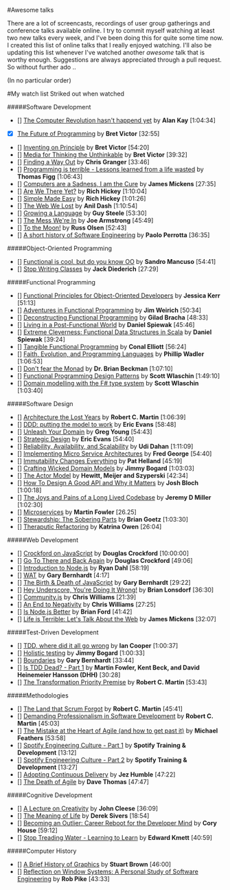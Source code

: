 #Awesome talks

There are a lot of screencasts, recordings of user group gatherings and conference talks available online. I try to commit myself watching at least two new talks every week, and I've been doing this for quite some time now. I created this list of online talks that I really enjoyed watching. I'll also be updating this list whenever I've watched another *awesome* talk that is worthy enough. Suggestions are always appreciated through a pull request. So without further ado ..

(In no particular order)

#My watch list
Striked out when watched

#####Software Development
- [] [The Computer Revolution hasn't happend yet](https://www.youtube.com/watch?v=oKg1hTOQXoY) by **Alan Kay** [1:04:34]
- [x] [The Future of Programming](https://vimeo.com/71278954) by **Bret Victor** [32:55]
- [] [Inventing on Principle](https://vimeo.com/36579366) by **Bret Victor** [54:20]
- [] [Media for Thinking the Unthinkable](http://worrydream.com/MediaForThinkingTheUnthinkable/) by **Bret Victor** [39:32]
- [] [Finding a Way Out](http://www.infoq.com/presentations/reimagining-software) by **Chris Granger** [33:46]
- [] [Programming is terrible - Lessons learned from a life wasted](https://www.youtube.com/watch?v=csyL9EC0S0c) by **Thomas Figg** [1:06:43]
- [] [Computers are a Sadness, I am the Cure](https://vimeo.com/95066828) by **James Mickens** [27:35]
- [] [Are We There Yet?](http://www.infoq.com/presentations/Are-We-There-Yet-Rich-Hickey) by **Rich Hickey** [1:10:04]
- [] [Simple Made Easy](http://www.infoq.com/presentations/Simple-Made-Easy) by **Rich Hickey** [1:01:26]
- [] [The Web We Lost](https://www.youtube.com/watch?v=9KKMnoTTHJk) by **Anil Dash** [1:10:54]
- [] [Growing a Language](https://www.youtube.com/watch?v=_ahvzDzKdB0) by **Guy Steele** [53:30]
- [] [The Mess We're In](https://www.youtube.com/watch?v=lKXe3HUG2l4&list=UU_QIfHvN9auy2CoOdSfMWDw) by **Joe Armstrong** [45:49]
- [] [To the Moon!](https://www.youtube.com/watch?v=4Sso4HtvJsw) by **Russ Olsen** [52:43]
- [] [A short history of Software Engineering](https://www.youtube.com/watch?v=9IPn5Gk_OiM#t=1619) by **Paolo Perrotta** [36:35]

#####Object-Oriented Programming

- [] [Functional is cool, but do you know OO](http://www.parleys.com/play/51aa0172e4b01033a7e4b67a/) by **Sandro Mancuso** [54:41]
- [] [Stop Writing Classes](http://pyvideo.org/video/880/stop-writing-classes) by **Jack Diederich** [27:29]

#####Functional Programming

- [] [Functional Principles for Object-Oriented Developers](http://www.youtube.com/watch?v=pMGY9ViIGNU) by **Jessica Kerr** [51:13]
- [] [Adventures in Functional Programming](https://vimeo.com/45140590) by **Jim Weirich** [50:34]
- [] [Deconstructing Functional Programming](http://www.infoq.com/presentations/functional-pros-cons) by **Gilad Bracha** [48:33]
- [] [Living in a Post-Functional World](http://www.infoq.com/presentations/post-functional-scala-clojure-haskell) by **Daniel Spiewak** [45:46]
- [] [Extreme Cleverness: Functional Data Structures in Scala](https://www.youtube.com/watch?v=pNhBQJN44YQ) by **Daniel Spiewak** [39:24]
- [] [Tangible Functional Programming](https://www.youtube.com/watch?v=faJ8N0giqzw) by **Conal Elliott** [56:24]
- [] [Faith, Evolution, and Programming Languages](https://www.youtube.com/watch?v=8frGknO8rIg) by **Phillip Wadler** [1:06:53]
- [] [Don't fear the Monad](https://www.youtube.com/watch?v=ZhuHCtR3xq8) by **Dr. Brian Beckman** [1:07:10]
- [] [Functional Programming Design Patterns](https://skillsmatter.com/skillscasts/6120-functional-programming-design-patterns-with-scott-wlaschin) by **Scott Wlaschin** [1:49:10]
- [] [Domain modelling with the F# type system](http://vimeo.com/97507575) by **Scott Wlaschin** [1:03:40]

#####Software Design

- [] [Architecture the Lost Years](http://www.confreaks.com/videos/759-rubymidwest2011-keynote-architecture-the-lost-years) by **Robert C. Martin** [1:06:39]
- [] [DDD: putting the model to work](http://www.infoq.com/presentations/model-to-work-evans) by **Eric Evans** [58:48]
- [] [Unleash Your Domain](https://vimeo.com/19428577) by **Greg Young** [54:43]
- [] [Strategic Design](http://www.infoq.com/presentations/strategic-design-evans) by **Eric Evans** [54:40]
- [] [Reliability, Availability, and Scalability](https://vimeo.com/6222577) by **Udi Dahan** [1:11:09]
- [] [Implementing Micro Service Architectures](https://vimeo.com/79866979) by **Fred George** [54:40]
- [] [Immutability Changes Everything](http://vimeo.com/52831373) by **Pat Helland** [45:19]
- [] [Crafting Wicked Domain Models](https://vimeo.com/43598193) by **Jimmy Bogard** [1:03:03]
- [] [The Actor Model](http://channel9.msdn.com/Shows/Going+Deep/Hewitt-Meijer-and-Szyperski-The-Actor-Model-everything-you-wanted-to-know-but-were-afraid-to-ask) by **Hewitt, Meijer and Szyperski** [42:34]
- [] [How To Design A Good API and Why it Matters](http://www.youtube.com/watch?v=aAb7hSCtvGw) by **Josh Bloch** [1:00:18]
- [] [The Joys and Pains of a Long Lived Codebase](http://www.infoq.com/presentations/Lessons-Learned-Jeremy-Miller) by **Jeremy D Miller** [1:02:30]
- [] [Microservices](https://www.youtube.com/watch?v=wgdBVIX9ifA) by **Martin Fowler** [26.25]
- [] [Stewardship: The Sobering Parts](https://www.youtube.com/watch?v=2y5Pv4yN0b0) by **Brian Goetz** [1:03:30]
- [] [Theraputic Refactoring](https://www.youtube.com/watch?v=J4dlF0kcThQ) by **Katrina Owen** [26:04]

#####Web Development

- [] [Crockford on JavaScript](http://yuiblog.com/crockford/) by **Douglas Crockford** [10:00:00]
- [] [Go To There and Back Again](http://vimeo.com/78893726) by **Douglas Crockford** [49:06]
- [] [Introduction to Node.js](http://www.yuiblog.com/blog/2010/05/20/video-dahl/) by **Ryan Dahl** [58:19]
- [] [WAT](https://www.destroyallsoftware.com/talks/wat) by **Gary Bernhardt** [4:17]
- [] [The Birth & Death of JavaScript](https://www.destroyallsoftware.com/talks/the-birth-and-death-of-javascript) by **Gary Bernhardt** [29:22]
- [] [Hey Underscore, You're Doing It Wrong!](http://www.youtube.com/watch?v=m3svKOdZijA) by **Brian Lonsdorf** [36:30]
- [] [Community.js](https://www.youtube.com/watch?v=23Yxji-tEfc) by **Chris Williams** [21:39]
- [] [An End to Negativity](https://www.youtube.com/watch?v=17rkSdkc5TI) by **Chris Williams** [27:25]
- [] [Is Node.js Better](https://www.youtube.com/watch?v=C5fa1LZYodQ) by **Brian Ford** [41:42]
- [] [Life is Terrible: Let's Talk About the Web](http://vimeo.com/111122950) by **James Mickens** [32:07]

#####Test-Driven Development

- [] [TDD, where did it all go wrong](http://vimeo.com/68375232) by **Ian Cooper** [1:00:37]
- [] [Holistic testing](http://vimeo.com/68390508) by **Jimmy Bogard** [1:00:33]
- [] [Boundaries](https://www.destroyallsoftware.com/talks/boundaries) by **Gary Bernhardt** [33:44]
- [] [Is TDD Dead? - Part 1](https://www.youtube.com/watch?v=z9quxZsLcfo) by **Martin Fowler, Kent Beck, and David Heinemeier Hansson (DHH)** [30:28]
- [] [The Transformation Priority Premise](https://www.youtube.com/watch?v=B93QezwTQpI) by **Robert C. Martin** [53:43]

#####Methodologies

- [] [The Land that Scrum Forgot](https://www.youtube.com/watch?v=hG4LH6P8Syk) by **Robert C. Martin** [45:41]
- [] [Demanding Professionalism in Software Development](https://www.youtube.com/watch?v=p0O1VVqRSK0) by **Robert C. Martin** [45:03]
- [] [The Mistake at the Heart of Agile (and how to get past it)](http://ndc2011.macsimum.no/mp4/Day1%20Wednesday/Track4%201500-1600.mp4) by **Michael Feathers** [53:58]
- [] [Spotify Engineering Culture - Part 1](https://vimeo.com/85490944) by **Spotify Training & Development** [13:12]
- [] [Spotify Engineering Culture - Part 2](http://vimeo.com/94950270) by **Spotify Training & Development** [13:27]
- [] [Adopting Continuous Delivery](http://vimeo.com/68320415) by **Jez Humble** [47:22]
- [] [The Death of Agile](http://www.thoughtworks.com/talks/the-death-of-agile) by **Dave Thomas** [47:47]

#####Cognitive Development
- [] [A Lecture on Creativity](https://www.youtube.com/watch?v=Qby0ed4aVpo) by **John Cleese** [36:09]
- [] [The Meaning of Life](https://www.youtube.com/watch?v=zzcCWEb-tyk) by **Derek Sivers** [18:54]
- [] [Becoming an Outlier: Career Reboot for the Developer Mind](https://vimeo.com/97415346) by **Cory House** [59:12]
- [] [Stop Treading Water - Learning to Learn](https://yow.eventer.com/yow-2014-1222/stop-treading-water-learning-to-learn-by-edward-kmett-1750) by **Edward Kmett** [40:59]

#####Computer History
- [] [A Brief History of Graphics](https://www.youtube.com/playlist?list=PLOQZmjD6P2HlOoEVKOPaCFvLnjP865X1f) by **Stuart Brown** [46:00]
- [] [Reflection on Window Systems: A Personal Study of Software Engineering](http://epresence.kmdi.utoronto.ca/1/watch/630.aspx) by **Rob Pike** [43:33]
